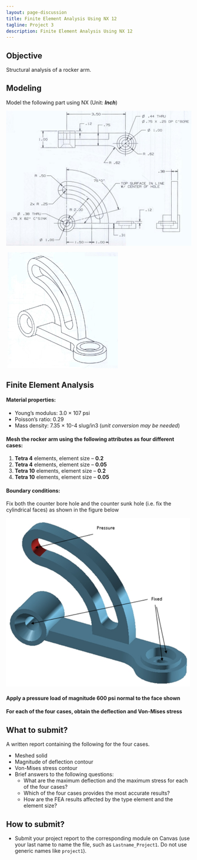 ```yaml
---
layout: page-discussion
title: Finite Element Analysis Using NX 12
tagline: Project 3
description: Finite Element Analysis Using NX 12
---
```


## Objective

Structural analysis of a rocker arm.

## Modeling

Model the following part using NX (Unit: ***Inch***)

<img src="../assets/images/project-3/draft.png" width="700">

​    <img src="../assets/images/project-3/draft-3d.png" width="300">

## Finite Element Analysis

#### Material properties: 

- Young’s modulus: 3.0 × 107 psi
- Poisson’s ratio: 0.29
- Mass density: 7.35 × 10-4 slug/in3 (*unit conversion may be needed*)

#### Mesh the rocker arm using the following attributes as four different cases:

1. **Tetra 4** elements, element size – **0.2**
2. **Tetra 4** elements, element size – **0.05**
3. **Tetra 10** elements, element size – **0.2**
4. **Tetra 10** elements, element size – **0.05**

#### Boundary conditions: 

Fix both the counter bore hole and the counter sunk hole (i.e. fix the cylindrical faces) as shown in the figure below

<img src="../assets/images/project-3/boundary-conditions.png" width="500">

#### Apply a pressure load of magnitude 600 psi normal to the face shown

#### For each of the four cases, obtain the deflection and Von-Mises stress



## What to submit?

A written report containing the following for the four cases.

- Meshed solid
- Magnitude of deflection contour
- Von-Mises stress contour
- Brief answers to the following questions:
  - What are the maximum deflection and the maximum stress for each of the four cases?
  - Which of the four cases provides the most accurate results?
  - How are the FEA results affected by the type element and the element size?

## How to submit?

- Submit your project report to the corresponding module on Canvas (use your last name to name the file, such as `Lastname_Project1`. Do not use generic names like `project1`).